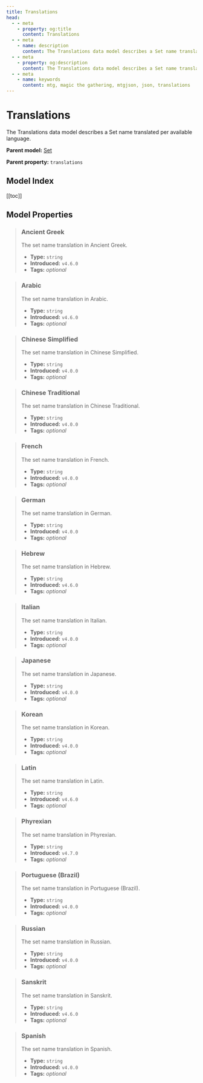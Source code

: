 ```yaml
---
title: Translations
head:
  - - meta
    - property: og:title
      content: Translations
  - - meta
    - name: description
      content: The Translations data model describes a Set name translated per available language.
  - - meta
    - property: og:description
      content: The Translations data model describes a Set name translated per available language.
  - - meta
    - name: keywords
      content: mtg, magic the gathering, mtgjson, json, translations
---
```


# Translations

The Translations data model describes a Set name translated per available language.

**Parent model:** [Set](/data-models/set/)  

**Parent property:** `translations`

## Model Index

<ModelType type="Translations" />

<PropertyToggler/>

[[toc]]

## Model Properties

> ### Ancient Greek
>
> The set name translation in Ancient Greek.
>
> - **Type:** `string`
> - **Introduced:** `v4.6.0`
> - **Tags:** <i class="optional">optional</i>

> ### Arabic
>
> The set name translation in Arabic.
>
> - **Type:** `string`
> - **Introduced:** `v4.6.0`
> - **Tags:** <i class="optional">optional</i>

> ### Chinese Simplified
>
> The set name translation in Chinese Simplified.
>
> - **Type:** `string`
> - **Introduced:** `v4.0.0`
> - **Tags:** <i class="optional">optional</i>

> ### Chinese Traditional
>
> The set name translation in Chinese Traditional.
>
> - **Type:** `string`
> - **Introduced:** `v4.0.0`
> - **Tags:** <i class="optional">optional</i>

> ### French
>
> The set name translation in French.
>
> - **Type:** `string`
> - **Introduced:** `v4.0.0`
> - **Tags:** <i class="optional">optional</i>

> ### German
>
> The set name translation in German.
>
> - **Type:** `string`
> - **Introduced:** `v4.0.0`
> - **Tags:** <i class="optional">optional</i>

> ### Hebrew
>
> The set name translation in Hebrew.
>
> - **Type:** `string`
> - **Introduced:** `v4.6.0`
> - **Tags:** <i class="optional">optional</i>

> ### Italian
>
> The set name translation in Italian.
>
> - **Type:** `string`
> - **Introduced:** `v4.0.0`
> - **Tags:** <i class="optional">optional</i>

> ### Japanese
>
> The set name translation in Japanese.
>
> - **Type:** `string`
> - **Introduced:** `v4.0.0`
> - **Tags:** <i class="optional">optional</i>

> ### Korean
>
> The set name translation in Korean.
>
> - **Type:** `string`
> - **Introduced:** `v4.0.0`
> - **Tags:** <i class="optional">optional</i>

> ### Latin
>
> The set name translation in Latin.
>
> - **Type:** `string`
> - **Introduced:** `v4.6.0`
> - **Tags:** <i class="optional">optional</i>

> ### Phyrexian
>
> The set name translation in Phyrexian.
>
> - **Type:** `string`
> - **Introduced:** `v4.7.0`
> - **Tags:** <i class="optional">optional</i>

> ### Portuguese (Brazil)
>
> The set name translation in Portuguese (Brazil).
>
> - **Type:** `string`
> - **Introduced:** `v4.0.0`
> - **Tags:** <i class="optional">optional</i>

> ### Russian
>
> The set name translation in Russian.
>
> - **Type:** `string`
> - **Introduced:** `v4.0.0`
> - **Tags:** <i class="optional">optional</i>

> ### Sanskrit
>
> The set name translation in Sanskrit.
>
> - **Type:** `string`
> - **Introduced:** `v4.6.0`
> - **Tags:** <i class="optional">optional</i>

> ### Spanish
>
> The set name translation in Spanish.
>
> - **Type:** `string`
> - **Introduced:** `v4.0.0`
> - **Tags:** <i class="optional">optional</i>

